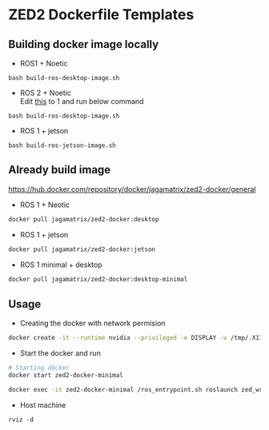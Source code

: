 # ZED2 Dockerfile Templates

## Building docker image locally

- ROS1 + Noetic
```
bash build-ros-desktop-image.sh
```

- ROS 2 + Noetic  
Edit [this](./build-ros-desktop-image.sh#L20) to 1 and run below command
```
bash build-ros-desktop-image.sh
```

- ROS 1 + jetson
```
bash build-ros-jetson-image.sh
```

## Already build image
https://hub.docker.com/repository/docker/jagamatrix/zed2-docker/general

- ROS 1 + Neotic
```bash
docker pull jagamatrix/zed2-docker:desktop
```
- ROS 1 + jetson
```bash
docker pull jagamatrix/zed2-docker:jetson
```

- ROS 1 minimal + desktop
```bash
docker pull jagamatrix/zed2-docker:desktop-minimal
```

## Usage

- Creating the docker with network permision
```bash
docker create -it --runtime nvidia --privileged -e DISPLAY -v /tmp/.X11-unix:/tmp/.X11-unix --network=host --name zed2-docker-minimal  jagamatrix/zed2-docker:desktop-minimal
```

   
- Start the docker and run
```bash
# Starting docker
docker start zed2-docker-minimal

docker exec -it zed2-docker-minimal /ros_entrypoint.sh roslaunch zed_wrapper zed2i.launch
```

- Host machine
```
rviz -d 
```
